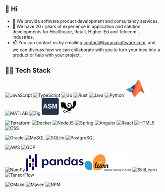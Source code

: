 ## 👋 Hi

- 🔭 We provide software product development and consultancy services.
- 🌱 We have 20+ years of experience in application and solution developments for Healthcare, Retail, Higher-Ed and
  Telecom... industries.
- 📫 You can contact us by emailing contact@baranasoftware.com, and we can discuss how we can collaborate with you to 
   turn your idea into a product or help with your project.

## 🔨🔧 Tech Stack

<p>
     <img src="https://www.vectorlogo.zone/logos/javascript/javascript-ar21.svg" alt="JavaScript" />
     <img src="https://www.vectorlogo.zone/logos/typescriptlang/typescriptlang-icon.svg" alt="TypeScript"/>
     <img src="https://www.vectorlogo.zone/logos/golang/golang-ar21.svg" alt="Go" />
     <img src="https://www.vectorlogo.zone/logos/rust-lang/rust-lang-ar21.svg" alt="Rust"/>
     <img src="https://www.vectorlogo.zone/logos/java/java-icon.svg" alt="Java"/>
     <img src="https://www.vectorlogo.zone/logos/python/python-icon.svg" alt="Python"/>
     <img src="images/matlab.svg" alt="MATLAB" height="55"/>
     <img src="https://www.vectorlogo.zone/logos/open-std_c/open-std_c-icon~alt.svg" alt="MATLAB" height="55"/>
     <img src="https://www.vectorlogo.zone/logos/ziglang/ziglang-icon.svg" alt="Zig"/>
     <img src="images/assembly.svg" alt="Assembly" height="55"/>
     <img src="images/LLVM.svg" alt="LLVM" height="55"/>
</p>

<p>
  <img src="https://www.vectorlogo.zone/logos/terraformio/terraformio-icon.svg" alt="Terraform"/>
  <img src="https://www.vectorlogo.zone/logos/docker/docker-icon.svg" alt="Docker"/>
  <img src="https://www.vectorlogo.zone/logos/nodejs/nodejs-ar21.svg" alt="NodeJS"/>
  <img src="https://www.vectorlogo.zone/logos/springio/springio-icon.svg" alt="Spring"/>
  <img src="https://www.vectorlogo.zone/logos/angular/angular-icon.svg" alt="Angular"/>
  <img src="https://www.vectorlogo.zone/logos/reactjs/reactjs-icon.svg" alt="React"/>
  <img src="https://www.vectorlogo.zone/logos/w3_html5/w3_html5-icon.svg" alt="HTML5"/>
  <img src="https://www.vectorlogo.zone/logos/w3_css/w3_css-icon.svg" alt="CSS" height="60"/>
</p>

<p>
  <img src="https://www.vectorlogo.zone/logos/oracle/oracle-ar21.svg" alt="Oracle"/>
  <img src="https://www.vectorlogo.zone/logos/mysql/mysql-icon.svg" alt="MySQL"/>
  <img src="https://www.vectorlogo.zone/logos/sqlite/sqlite-ar21.svg" alt="SQLite"/>
  <img src="https://www.vectorlogo.zone/logos/postgresql/postgresql-vertical.svg" alt="PostgreSQL" height="60"/>
</p>

<p>
  <img src="https://www.vectorlogo.zone/logos/amazon_aws/amazon_aws-ar21.svg" alt="AWS" height="60"/>
  <img src="https://www.vectorlogo.zone/logos/google_cloud/google_cloud-icon.svg" alt="GCP" height="60"/>
</p>

<p>
  <img src="https://www.vectorlogo.zone/logos/numpy/numpy-ar21.svg" alt="NumPy" height="60"/>
  <img src="images/pandas.svg" alt="Pandas" height="55"/>
  <img src="images/scikit-learn.svg" alt="SkitLearn" height="55" width="150"/>
  <img src="https://www.vectorlogo.zone/logos/kaggle/kaggle-ar21.svg" alt="SkitLearn" height="55"/>
  <img src="https://www.vectorlogo.zone/logos/tensorflow/tensorflow-ar21.svg" alt="TensorFlow" height="55"/>
</p>

<p>
  <img src="https://www.vectorlogo.zone/logos/cmake/cmake-icon.svg" alt="CMake" height="55"/>
  <img src="https://www.vectorlogo.zone/logos/apache_maven/apache_maven-ar21.svg" alt="Maven" height="55"/>
  <img src="https://www.vectorlogo.zone/logos/npmjs/npmjs-ar21.svg" alt="NPM" height="55"/>
</p>
